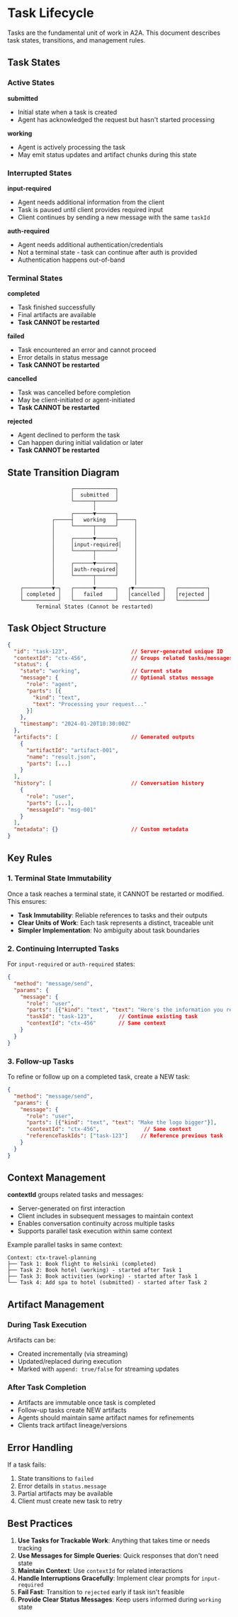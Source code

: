 # Task Lifecycle

Tasks are the fundamental unit of work in A2A. This document describes task states, transitions, and management rules.

## Task States

### Active States

**submitted**
- Initial state when a task is created
- Agent has acknowledged the request but hasn't started processing

**working**
- Agent is actively processing the task
- May emit status updates and artifact chunks during this state

### Interrupted States

**input-required**
- Agent needs additional information from the client
- Task is paused until client provides required input
- Client continues by sending a new message with the same `taskId`

**auth-required**
- Agent needs additional authentication/credentials
- Not a terminal state - task can continue after auth is provided
- Authentication happens out-of-band

### Terminal States

**completed**
- Task finished successfully
- Final artifacts are available
- **Task CANNOT be restarted**

**failed**
- Task encountered an error and cannot proceed
- Error details in status message
- **Task CANNOT be restarted**

**cancelled**
- Task was cancelled before completion
- May be client-initiated or agent-initiated
- **Task CANNOT be restarted**

**rejected**
- Agent declined to perform the task
- Can happen during initial validation or later
- **Task CANNOT be restarted**

## State Transition Diagram

```
                    ┌─────────────┐
                    │  submitted  │
                    └──────┬──────┘
                           │
                    ┌──────▼──────┐
              ┌─────┤   working   ├─────┐
              │     └──────┬──────┘     │
              │            │            │
              │     ┌──────▼──────┐     │
              │     │input-required│    │
              │     └──────┬──────┘     │
              │            │            │
              │     ┌──────▼──────┐     │
              │     │auth-required│     │
              │     └──────┬──────┘     │
              │            │            │
    ┌─────────▼─┐   ┌──────▼──────┐   ┌▼─────────┐   ┌─────────┐
    │ completed │   │   failed    │   │cancelled │   │rejected │
    └───────────┘   └─────────────┘   └──────────┘   └─────────┘
         Terminal States (Cannot be restarted)
```

## Task Object Structure

```json
{
  "id": "task-123",                    // Server-generated unique ID
  "contextId": "ctx-456",              // Groups related tasks/messages
  "status": {
    "state": "working",                // Current state
    "message": {                       // Optional status message
      "role": "agent",
      "parts": [{
        "kind": "text",
        "text": "Processing your request..."
      }]
    },
    "timestamp": "2024-01-20T10:30:00Z"
  },
  "artifacts": [                       // Generated outputs
    {
      "artifactId": "artifact-001",
      "name": "result.json",
      "parts": [...]
    }
  ],
  "history": [                         // Conversation history
    {
      "role": "user",
      "parts": [...],
      "messageId": "msg-001"
    }
  ],
  "metadata": {}                       // Custom metadata
}
```

## Key Rules

### 1. Terminal State Immutability

Once a task reaches a terminal state, it CANNOT be restarted or modified. This ensures:
- **Task Immutability**: Reliable references to tasks and their outputs
- **Clear Units of Work**: Each task represents a distinct, traceable unit
- **Simpler Implementation**: No ambiguity about task boundaries

### 2. Continuing Interrupted Tasks

For `input-required` or `auth-required` states:

```json
{
  "method": "message/send",
  "params": {
    "message": {
      "role": "user",
      "parts": [{"kind": "text", "text": "Here's the information you requested"}],
      "taskId": "task-123",        // Continue existing task
      "contextId": "ctx-456"       // Same context
    }
  }
}
```

### 3. Follow-up Tasks

To refine or follow up on a completed task, create a NEW task:

```json
{
  "method": "message/send",
  "params": {
    "message": {
      "role": "user",
      "parts": [{"kind": "text", "text": "Make the logo bigger"}],
      "contextId": "ctx-456",              // Same context
      "referenceTaskIds": ["task-123"]    // Reference previous task
    }
  }
}
```

## Context Management

**contextId** groups related tasks and messages:
- Server-generated on first interaction
- Client includes in subsequent messages to maintain context
- Enables conversation continuity across multiple tasks
- Supports parallel task execution within same context

Example parallel tasks in same context:
```
Context: ctx-travel-planning
├── Task 1: Book flight to Helsinki (completed)
├── Task 2: Book hotel (working) - started after Task 1
├── Task 3: Book activities (working) - started after Task 1
└── Task 4: Add spa to hotel (submitted) - started after Task 2
```

## Artifact Management

### During Task Execution

Artifacts can be:
- Created incrementally (via streaming)
- Updated/replaced during execution
- Marked with `append: true/false` for streaming updates

### After Task Completion

- Artifacts are immutable once task is completed
- Follow-up tasks create NEW artifacts
- Agents should maintain same artifact names for refinements
- Clients track artifact lineage/versions

## Error Handling

If a task fails:
1. State transitions to `failed`
2. Error details in `status.message`
3. Partial artifacts may be available
4. Client must create new task to retry

## Best Practices

1. **Use Tasks for Trackable Work**: Anything that takes time or needs tracking
2. **Use Messages for Simple Queries**: Quick responses that don't need state
3. **Maintain Context**: Use `contextId` for related interactions
4. **Handle Interruptions Gracefully**: Implement clear prompts for `input-required`
5. **Fail Fast**: Transition to `rejected` early if task isn't feasible
6. **Provide Clear Status Messages**: Keep users informed during `working` state
